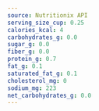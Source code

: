 ```yaml
---
source: Nutritionix API
serving_size_cup: 0.25
calories_kcal: 4
carbohydrates_g: 0.0
sugar_g: 0.0
fiber_g: 0.0
protein_g: 0.7
fat_g: 0.1
saturated_fat_g: 0.1
cholesterol_mg: 0
sodium_mg: 223
net_carbohydrates_g: 0.0
---
```



